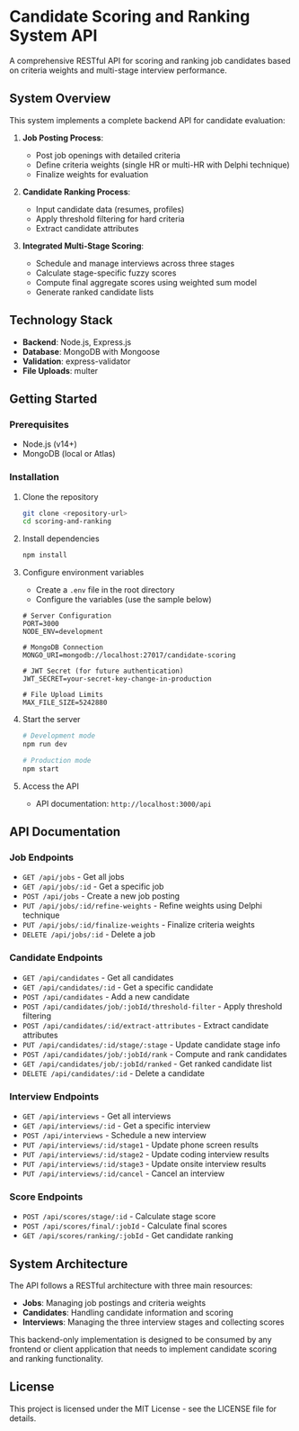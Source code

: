 # Candidate Scoring and Ranking System API

A comprehensive RESTful API for scoring and ranking job candidates based on criteria weights and multi-stage interview performance.

## System Overview

This system implements a complete backend API for candidate evaluation:

1. **Job Posting Process**:
   - Post job openings with detailed criteria
   - Define criteria weights (single HR or multi-HR with Delphi technique)
   - Finalize weights for evaluation

2. **Candidate Ranking Process**:
   - Input candidate data (resumes, profiles)
   - Apply threshold filtering for hard criteria
   - Extract candidate attributes

3. **Integrated Multi-Stage Scoring**:
   - Schedule and manage interviews across three stages
   - Calculate stage-specific fuzzy scores
   - Compute final aggregate scores using weighted sum model
   - Generate ranked candidate lists

## Technology Stack

- **Backend**: Node.js, Express.js
- **Database**: MongoDB with Mongoose
- **Validation**: express-validator
- **File Uploads**: multer

## Getting Started

### Prerequisites

- Node.js (v14+)
- MongoDB (local or Atlas)

### Installation

1. Clone the repository
   ```bash
   git clone <repository-url>
   cd scoring-and-ranking
   ```

2. Install dependencies
   ```bash
   npm install
   ```

3. Configure environment variables
   - Create a `.env` file in the root directory
   - Configure the variables (use the sample below)
   ```
   # Server Configuration
   PORT=3000
   NODE_ENV=development

   # MongoDB Connection
   MONGO_URI=mongodb://localhost:27017/candidate-scoring

   # JWT Secret (for future authentication)
   JWT_SECRET=your-secret-key-change-in-production

   # File Upload Limits
   MAX_FILE_SIZE=5242880
   ```

4. Start the server
   ```bash
   # Development mode
   npm run dev
   
   # Production mode
   npm start
   ```

5. Access the API
   - API documentation: `http://localhost:3000/api`

## API Documentation

### Job Endpoints

- `GET /api/jobs` - Get all jobs
- `GET /api/jobs/:id` - Get a specific job
- `POST /api/jobs` - Create a new job posting
- `PUT /api/jobs/:id/refine-weights` - Refine weights using Delphi technique
- `PUT /api/jobs/:id/finalize-weights` - Finalize criteria weights
- `DELETE /api/jobs/:id` - Delete a job

### Candidate Endpoints

- `GET /api/candidates` - Get all candidates
- `GET /api/candidates/:id` - Get a specific candidate
- `POST /api/candidates` - Add a new candidate
- `POST /api/candidates/job/:jobId/threshold-filter` - Apply threshold filtering
- `POST /api/candidates/:id/extract-attributes` - Extract candidate attributes
- `PUT /api/candidates/:id/stage/:stage` - Update candidate stage info
- `POST /api/candidates/job/:jobId/rank` - Compute and rank candidates
- `GET /api/candidates/job/:jobId/ranked` - Get ranked candidate list
- `DELETE /api/candidates/:id` - Delete a candidate

### Interview Endpoints

- `GET /api/interviews` - Get all interviews
- `GET /api/interviews/:id` - Get a specific interview
- `POST /api/interviews` - Schedule a new interview
- `PUT /api/interviews/:id/stage1` - Update phone screen results
- `PUT /api/interviews/:id/stage2` - Update coding interview results
- `PUT /api/interviews/:id/stage3` - Update onsite interview results
- `PUT /api/interviews/:id/cancel` - Cancel an interview

### Score Endpoints

- `POST /api/scores/stage/:id` - Calculate stage score
- `POST /api/scores/final/:jobId` - Calculate final scores
- `GET /api/scores/ranking/:jobId` - Get candidate ranking

## System Architecture

The API follows a RESTful architecture with three main resources:

- **Jobs**: Managing job postings and criteria weights
- **Candidates**: Handling candidate information and scoring
- **Interviews**: Managing the three interview stages and collecting scores

This backend-only implementation is designed to be consumed by any frontend or client application that needs to implement candidate scoring and ranking functionality.

## License

This project is licensed under the MIT License - see the LICENSE file for details. 